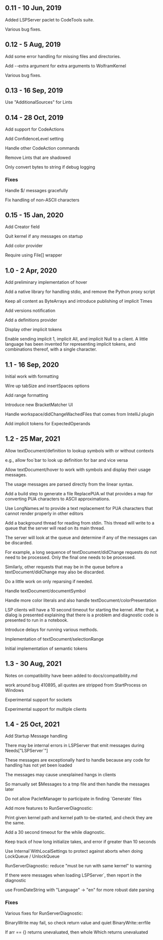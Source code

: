 
## 0.11 - 10 Jun, 2019

Added LSPServer paclet to CodeTools suite.

Various bug fixes.


## 0.12 - 5 Aug, 2019

Add some error handling for missing files and directories.

Add --extra argument for extra arguments to WolframKernel

Various bug fixes.


## 0.13 - 16 Sep, 2019

Use "AdditionalSources" for Lints


## 0.14 - 28 Oct, 2019

Add support for CodeActions

Add ConfidenceLevel setting

Handle other CodeAction commands

Remove Lints that are shadowed

Only convert bytes to string if debug logging


### Fixes

Handle $/ messages gracefully

Fix handling of non-ASCII characters


## 0.15 - 15 Jan, 2020

Add Creator field

Quit kernel if any messages on startup

Add color provider

Require using File[] wrapper


## 1.0 - 2 Apr, 2020

Add preliminary implementation of hover

Add a native library for handling stdio, and remove the Python proxy script

Keep all content as ByteArrays and introduce publishing of implicit Times

Add versions notification

Add a definitions provider

Display other implicit tokens


Enable sending implicit 1, implicit All, and implicit Null to a client.
A little language has been invented for representing implicit tokens,
and combinations thereof, with a single character.


## 1.1 - 16 Sep, 2020

Initial work with formatting

Wire up tabSize and insertSpaces options

Add range formatting

Introduce new BracketMatcher UI

Handle workspace/didChangeWachedFiles that comes from IntelliJ plugin

Add implicit tokens for ExpectedOperands


## 1.2 - 25 Mar, 2021

Allow textDocument/definition to lookup symbols with or without contexts

e.g., allow foo\`bar to look up definition for bar and vice versa

Allow textDocument/hover to work with symbols and display their usage messages.

The usage messages are parsed directly from the linear syntax.

Add a build step to generate a file ReplacePUA.wl that provides a map for converting PUA characters to ASCII approximations.

Use LongNames.wl to provide a text replacement for PUA characters that cannot render properly in other editors

Add a background thread for reading from stdin. This thread will write to a queue that the server will read on its main thread.

The server will look at the queue and determine if any of the messages can be discarded.

For example, a long sequence of textDocument/didChange requests do not need to be processed. Only the final one needs to be processed.

Similarly, other requests that may be in the queue before a textDocument/didChange may also be discarded.

Do a little work on only reparsing if needed.

Handle textDocument/documentSymbol

Handle more color literals and also handle textDocument/colorPresentation

LSP clients will have a 10 second timeout for starting the kernel. After that, a dialog is presented explaining that there is a problem and diagnostic code is presented to run in a notebook.

Introduce delays for running various methods.

Implementation of textDocument/selectionRange

Initial implementation of semantic tokens


## 1.3 - 30 Aug, 2021

Notes on compatibility have been added to docs/compatibility.md

work around bug 410895, all quotes are stripped from StartProcess on Windows

Experimental support for sockets

Experimental support for multiple clients


## 1.4 - 25 Oct, 2021

Add Startup Message handling

There may be internal errors in LSPServer that emit messages during Needs["LSPServer\`"]

These messages are exceptionally hard to handle because any code for handling has not yet been loaded

The messages may cause unexplained hangs in clients

So manually set $Messages to a tmp file and then handle the messages later


Do not allow PacletManager to participate in finding \`Generate\` files


Add more features to RunServerDiagnostic:

Print given kernel path and kernel path to-be-started, and check they are the same.

Add a 30 second timeout for the while diagnostic.

Keep track of how long initialize takes, and error if greater than 10 seconds


Use Internal\`WithLocalSettings to protect against aborts when doing LockQueue / UnlockQueue


RunServerDiagnostic: reduce "must be run with same kernel" to warning


If there were messages when loading LSPServer\`, then report in the diagnostic


use FromDateString with "Language" -> "en" for more robust date parsing


### Fixes

Various fixes for RunServerDiagnostic:

BinaryWrite may fail, so check return value and quiet BinaryWrite::errfile

If arr == {} returns unevaluated, then whole Which returns unevaluated


